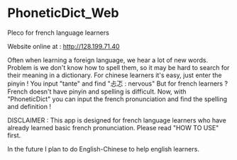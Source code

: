 # PhoneticDict_Web
Pleco for french language learners

Website online at : http://128.199.71.40

Often when learning a foreign language, we hear a lot of new words.
Problem is we don't know how to spell them, so it may be hard to search for their meaning in a dictionary.
For chinese learners it's easy, just enter the pinyin ! You input "tante" and find "忐忑 : nervous"
But for french learners ? French doesn't have pinyin and spelling is difficult.
Now, with "PhoneticDict" you can input the french pronunciation and find the spelling and definition !

DISCLAIMER : 
This app is designed for french language learners who have already learned basic french pronunciation.
Please read "HOW TO USE" first.

In the future I plan to do English-Chinese to help english learners.
